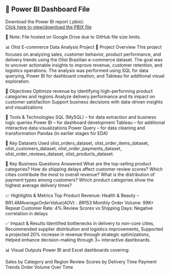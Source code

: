 ## 📂 Power BI Dashboard File

Download the Power BI report (.pbix):  
[Click here to view/download the PBIX file](https://drive.google.com/drive/folders/1lqoqIgRPJ8BzwfOAisstz3Qnae7XiWk9?usp=drive_link)

📌 Note: File hosted on Google Drive due to GitHub file size limits.



📊 Olist E-commerce Data Analysis Project
📝 Project Overview
This project focuses on analyzing sales, customer behavior, product performance, and delivery trends using the Olist Brazilian e-commerce dataset. The goal was to uncover actionable insights to improve revenue, customer retention, and logistics operations. The analysis was performed using SQL for data querying, Power BI for dashboard creation, and Tableau for additional visual exploration.

🚀 Objectives
Optimize revenue by identifying high-performing product categories and regions
Analyze delivery performance and its impact on customer satisfaction
Support business decisions with data-driven insights and visualizations


🔧 Tools & Technologies
SQL (MySQL) – for data extraction and business logic queries
Power BI – for dashboard development
Tableau – for additional interactive data visualizations
Power Query – for data cleaning and transformation
Pandas (in earlier stages for EDA)


📂 Key Datasets Used
olist_orders_dataset,
olist_order_items_dataset,
olist_customers_dataset,
olist_order_payments_dataset,
olist_order_reviews_dataset,
olist_products_dataset.


📌 Key Business Questions Answered
What are the top-selling product categories?
How do shipping delays affect customer review scores?
Which cities contribute the most to overall revenue?
What is the distribution of payment types among customers?
Which product categories show the highest average delivery times?


📈 Highlights & Metrics
Top Product Revenue: Health & Beauty – BR$1.4M
Average Order Value (AOV): BR$153
Monthly Order Volume: 99K+
Repeat Customer Rate: 4%
Review Scores vs Shipping Days: Negative correlation in delays


✅ Impact & Results
Identified bottlenecks in delivery to non-core cities,
Recommended supplier distribution and logistics improvements,
Supported a projected 20% increase in revenue through strategic optimizations,
Helped enhance decision-making through 3+ interactive dashboards.


📊 Visual Outputs
Power BI and Excel dashboards covering:

Sales by Category and Region
Review Scores by Delivery Time
Payment Trends
Order Volume Over Time

